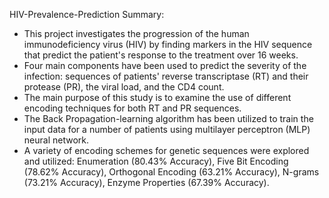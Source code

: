 HIV-Prevalence-Prediction
Summary:
- This project investigates the progression of the human immunodeficiency virus (HIV) by finding markers in the HIV sequence that predict the patient's response to the treatment over 16 weeks.
- Four main components have been used to predict the severity of the infection: sequences of patients' reverse transcriptase (RT) and their protease (PR), the viral load, and the CD4 count.
- The main purpose of this study is to examine the use of different encoding techniques for both RT and PR sequences.  
- The Back Propagation-learning algorithm has been utilized to train the input data for a number of patients using multilayer perceptron (MLP) neural network.
- A variety of encoding schemes for genetic sequences were explored and utilized: Enumeration (80.43% Accuracy), Five Bit Encoding (78.62% Accuracy), Orthogonal Encoding (63.21% Accuracy), N-grams (73.21% Accuracy), Enzyme Properties (67.39% Accuracy).
